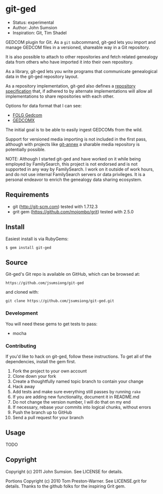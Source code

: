 git-ged
=======

* Status: experimental
* Author: John Sumsion
* Inspiration: Git, Tim Shadel

GEDCOM plugin for Git.  As a `git` subcommand, git-ged lets you import and
manage GEDCOM files in a versioned, shareable way in a Git repository.

It is also possible to attach to other repositories and fetch related
genealogy data from others who have imported it into their own repository.

As a library, git-ged lets you write programs that communicate genealogical
data in the git-ged repository layout.

As a repository implementation, git-ged also defines a [repository
specification][LAYOUT] that, if adhered to by alternate implementations will
allow all implementations to share repositories with each other.

Options for data format that I can see:
* [FOLG Gedcom][FOLG]
* [GEDCOMX][]

The initial goal is to be able to easily ingest GEDCOMs from the wild.

Support for versioned media importing is not included in the first pass,
although with projects like [git-annex][] a sharable media repository is
potentially possible.

NOTE: Although I started git-ged and have worked on it while being employed
by FamilySearch, this project is not endorsed and is not supported in any
way by FamilySearch.  I work on it outside of work hours, and do not use
internal FamilySearch servers or data privileges.  It is a personal endeavor
to enrich the genealogy data sharing ecosystem.

[LAYOUT]: https://github.com/jdsumsion/git-ged/blob/master/LAYOUT.md
[FOLG]: https://github.com/DallanQ/Gedcom/wiki/UML-Diagrams
[GEDCOMX]: http://www.gedcomx.org/Data-Model.html
[git-annex]: http://git-annex.branchable.com/

## Requirements

* git (http://git-scm.com) tested with 1.7.12.3
* grit gem (https://github.com/mojombo/grit) tested with 2.5.0


## Install

Easiest install is via RubyGems:

    $ gem install git-ged


## Source

Git-ged's Git repo is available on GitHub, which can be browsed at:

    https://github.com/jsumsiong/git-ged

and cloned with:

    git clone https://github.com/jsumsiong/git-ged.git


### Development

You will need these gems to get tests to pass:

* mocha


### Contributing

If you'd like to hack on git-ged, follow these instructions. To get all of the
dependencies, install the gem first.

1. Fork the project to your own account
1. Clone down your fork
1. Create a thoughtfully named topic branch to contain your change
1. Hack away
1. Add tests and make sure everything still passes by running `rake`
1. If you are adding new functionality, document it in README.md
1. Do not change the version number, I will do that on my end
1. If necessary, rebase your commits into logical chunks, without errors
1. Push the branch up to GitHub
1. Send a pull request for your branch


## Usage

TODO

Copyright
---------

Copyright (c) 2011 John Sumsion. See LICENSE for details.

Portions Copyright (c) 2010 Tom Preston-Warner. See LICENSE.grit for details.  Thanks to the github folks for the inspiring Grit gem.
